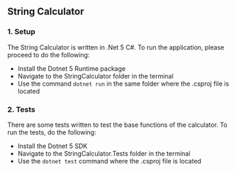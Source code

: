 ## String Calculator

### 1. Setup

The String Calculator is written in .Net 5 C#. To run the application, please proceed to do the following:

* Install the Dotnet 5 Runtime package
* Navigate to the StringCalculator folder in the terminal
* Use the command ```dotnet run``` in the same folder where the .csproj file is located

### 2. Tests

There are some tests written to test the base functions of the calculator. To run the tests, do the following:

* Install the Dotnet 5 SDK
* Navigate to the StringCalculator.Tests folder in the terminal
* Use the ```dotnet test``` command where the .csproj file is located